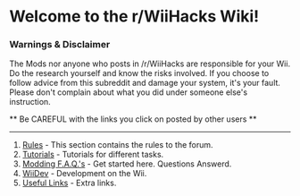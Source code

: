 # Welcome to the r/WiiHacks Wiki!

### Warnings & Disclaimer

The Mods nor anyone who posts in /r/WiiHacks are responsible for your Wii. Do the research yourself and know the risks involved. If you choose to follow advice from this subreddit and damage your system, it's your fault. Please don't complain about what you did under someone else's instruction.

** Be CAREFUL with the links you click on posted by other users **

----

1. [Rules](./rules.md) - This section contains the rules to the forum.
2. [Tutorials](./tutorials/index.md) - Tutorials for different tasks.
3. [Modding F.A.Q.'s](./faq.md) - Get started here. Questions Answerd.
4. [WiiDev](./wiidev/index.md) - Development on the Wii.
5. [Useful Links](./links.md) - Extra links.